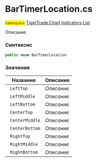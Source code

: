 
# BarTimerLocation.cs
<mark style="color:purple;">`namespace`</mark> [TigerTrade.Chart](../../../../../TigerTrade.Chart.md).[Indicators](../../../../../TigerTrade.Chart/Indicators.md).[List](../../../../../TigerTrade.Chart/Indicators/List.md)



Описание

### Синтаксис
```csharp
public enum BarTimerLocation
```


### Значения
| Название | Описание |
| --- | --- |
| ` LeftTop` | *Описание* |
| ` LeftMiddle` | *Описание* |
| ` LeftBottom` | *Описание* |
| ` CenterTop` | *Описание* |
| ` CenterMiddle` | *Описание* |
| ` CenterBottom` | *Описание* |
| ` RightTop` | *Описание* |
| ` RightMiddle` | *Описание* |
| ` RightBottom` | *Описание* |



